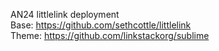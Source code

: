 AN24 littlelink deployment
<br>
Base: https://github.com/sethcottle/littlelink
<br>
Theme: https://github.com/linkstackorg/sublime
